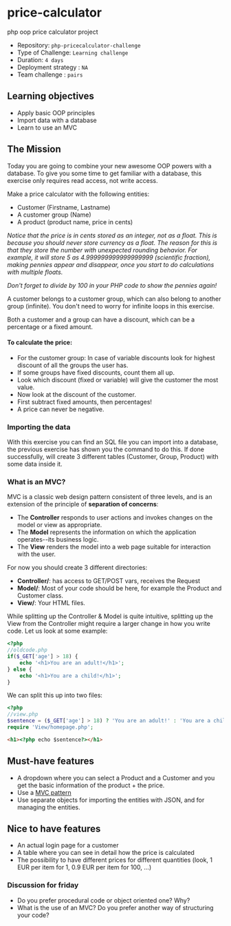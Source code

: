 # price-calculator
php oop price calculator project

- Repository: `php-pricecalculator-challenge`
- Type of Challenge: `Learning challenge`
- Duration: `4 days`
- Deployment strategy : `NA`
- Team challenge : `pairs`

## Learning objectives
- Apply basic OOP principles
- Import data with a database
- Learn to use an MVC

## The Mission
Today you are going to combine your new awesome OOP powers with a database.
To give you some time to get familiar with a database, this exercise only requires read access, not write access.

Make a price calculator with the following entities:
- Customer (Firstname, Lastname)
- A customer group (Name)
- A product (product name, price in cents)

*Notice that the price is in cents stored as an integer, not as a float. This is because you should _never store currency as a float_. The reason for this is that they store the number with unexpected rounding behavior. For example, it will store 5 as 4.999999999999999999 (scientific fraction), making pennies appear and disappear, once you start to do calculations with multiple floats.*

*Don't forget to divide by 100 in your PHP code to show the pennies again!* 

A customer belongs to a customer group, which can also belong to another group (infinite).
You don't need to worry for infinite loops in this exercise.

Both a customer and a group can have a discount, which can be a percentage or a fixed amount. 

#### To calculate the price:
- For the customer group: In case of variable discounts look for highest discount of all the groups the user has.
- If some groups have fixed discounts, count them all up.
- Look which discount (fixed or variable) will give the customer the most value.
- Now look at the discount of the customer.
- First subtract fixed amounts, then percentages!
- A price can never be negative.

### Importing the data
With this exercise you can find an SQL file you can import into a database, the previous exercise has shown you the command to do this.
If done successfully, will create 3 different tables (Customer, Group, Product) with some data inside it.

### What is an MVC?
MVC is a classic web design pattern consistent of three levels, and is an extension of the principle of **separation of concerns**:

- The **Controller** responds to user actions and invokes changes on the model or view as appropriate.
- The **Model** represents the information on which the application operates--its business logic.
- The **View** renders the model into a web page suitable for interaction with the user.

For now you should create 3 different directories:
- **Controller/**: has access to GET/POST vars, receives the Request
- **Model/**: Most of your code should be here, for example the Product and Customer class.
- **View/**: Your HTML files.

While splitting up the Controller & Model is quite intuitive, splitting up the View from the Controller might require a larger change in how you write code. Let us look at some example:

````php
<?php
//oldcode.php
if($_GET['age'] > 18) {
    echo '<h1>You are an adult!</h1>';
} else {
    echo '<h1>You are a child!</h1>';
}
````

We can split this up into two files:
````php
<?php
//view.php
$sentence = ($_GET['age'] > 18) ? 'You are an adult!' : 'You are a child!';
require 'View/homepage.php';
````

````html
<h1><?php echo $sentence?></h1>
````

## Must-have features
- A dropdown where you can select a Product and a Customer and you get the basic information of the product + the price.
- Use a [MVC pattern](https://en.wikipedia.org/wiki/Model%E2%80%93view%E2%80%93controller)
- Use separate objects for importing the entities with JSON, and for managing the entities.

## Nice to have features
- An actual login page for a customer
- A table where you can see in detail how the price is calculated
- The possibility to have different prices for different quantities (look, 1 EUR per item for 1, 0.9 EUR per item for 100, ...)

### Discussion for friday
- Do you prefer procedural code or object oriented one? Why?
- What is the use of an MVC? Do you prefer another way of structuring your code?
